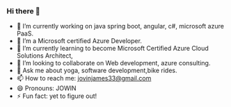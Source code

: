 ### Hi there 👋
- 🔭 I’m currently working on java spring boot, angular, c#, microsoft azure PaaS.
- 🌱 I’m a Microsoft certified Azure Developer.
- 🌱 I’m currently learning to become Microsoft Certified Azure Cloud Solutions Architect,
- 👯 I’m looking to collaborate on Web development, azure consulting. 
- 💬 Ask me about yoga, software development,bike rides. 
- 📫 How to reach me: jovinjames33@gmail.com
- 😄 Pronouns: JOWIN
- ⚡ Fun fact: yet to figure out!
<!--
**imjovin/imjovin** is a ✨ _special_ ✨ repository because its `README.md` (this file) appears on your GitHub profile.

Here are some ideas to get you started:

- 🔭 I’m currently working on ...
- 🌱 I’m currently learning ...
- 👯 I’m looking to collaborate on ...
- 🤔 I’m looking for help with ...
- 💬 Ask me about ...
- 📫 How to reach me: ...
- 😄 Pronouns: ...
- ⚡ Fun fact: ...
-->
